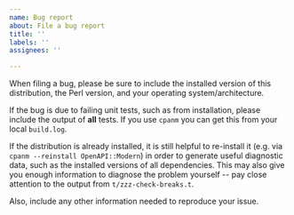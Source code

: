 ```yaml
---
name: Bug report
about: File a bug report
title: ''
labels: ''
assignees: ''

---
```

When filing a bug, please be sure to include the installed version of this
distribution, the Perl version, and your operating system/architecture.

If the bug is due to failing unit tests, such as from installation, please
include the output of **all** tests. If you use `cpanm` you can get this from
your local `build.log`.

If the distribution is already installed, it is still helpful to re-install it
(e.g. via `cpanm --reinstall OpenAPI::Modern`) in order to generate
useful diagnostic data, such as the installed versions of all dependencies.
This may also give you enough information to diagnose the problem yourself --
pay close attention to the output from `t/zzz-check-breaks.t`.

Also, include any other information needed to reproduce your issue.
